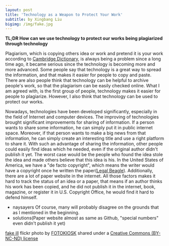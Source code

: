 ```yaml
---
layout: post
title: 'Technology as a Weapon to Protect Your Work'
subtitle: by Xingbang Liu
bigimg: /img/fake.jpg
---
```

**TL;DR How can we use technology to protect our works being plagiarized through technology**

Plagiarism, which is copying others idea or work and pretend it is your work according to [Cambridge Dictionary](http://dictionary.cambridge.org/us/dictionary/english/plagiarize?q=plagiarism), is always being a problem since a long time ago, it became serious since the technology is becoming more and more advanced. Some people say that technology is a great way to spread the information, and that makes it easier for people to copy and paste. There are also people think that technology can be helpful to archive people's work, so that the plagiarism can be easily checked online. What I am agreed with, is the first group of people, technology makes it easier for people to plagiarize. However, I also think that technology can be used to protect our works.

Nowadays, technologies have been developed significantly, especially in the field of Internet and computer devices. The improving of technologies brought significant improvements for sharing of information. If a person wants to share some information, he can simply put it in public internet space. Moreover, if that person wants to make a big news from that information, he can simply create an interesting title and use a right platform to share it. With such an advantage of sharing the information, other people could easily find ideas which he needed, even if the original author didn't publish it yet. The worst case would be the people who found the idea stole the idea and made others believe that this idea is his. In the United States of America, we have a "de facto copyright", which means the writer would have a copyright once he written the paper([Legal Beagle](http://legalbeagle.com/5135133-copyright-paper.html)). Additionally, there are a lot of paper website in the internet. All those factors makes it hard to track the status of an idea or a paper, that means if an author thinks his work has been copied, and he did not publish it in the internet, book, magazine, or register it in U.S. Copyright Office, he would find it hard to defend himself.  

* naysayers
Of course, many will probably disagree on the grounds that 
as I mentioned in the beginning.
* solutions(Paper website almost as same as Github, "special numbers" even didn't publish it yet)

<a title="fake ill" href="https://flickr.com/photos/fotokiosk/7937073154">fake ill</a> flickr photo by <a href="https://flickr.com/people/fotokiosk">FOTOKIOSK</a> shared under a <a href="https://creativecommons.org/licenses/by-nc-nd/2.0/">Creative Commons (BY-NC-ND) license</a>
